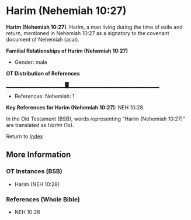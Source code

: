 # Harim (Nehemiah 10:27)
**Harim (Nehemiah 10:27)**. 
Harim, a man living during the time of exile and return, mentioned in Nehemiah 10:27 as a signatory to the covenant document of Nehemiah (acai). 




**Familial Relationships of Harim (Nehemiah 10:27)**


* Gender: male


**OT Distribution of References**

▁▁▁▁▁▁▁▁▁▁▁▁▁▁▁█▁▁▁▁▁▁▁▁▁▁▁▁▁▁▁▁▁▁▁▁▁▁▁
* References: Nehemiah: 1



**Key References for Harim (Nehemiah 10:27)**: 
NEH 10:28. 


In the Old Testament (BSB), words representing “Harim (Nehemiah 10:27)” are translated as 
*Harim* (1x). 




Return to [Index](00-Index.md)

## More Information

### OT Instances (BSB)

* Harim (NEH 10:28)



### References (Whole Bible)

* NEH 10:28



